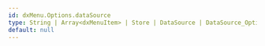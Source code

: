 ```yaml
---
id: dxMenu.Options.dataSource
type: String | Array<dxMenuItem> | Store | DataSource | DataSource_Options | null
default: null
---
```

